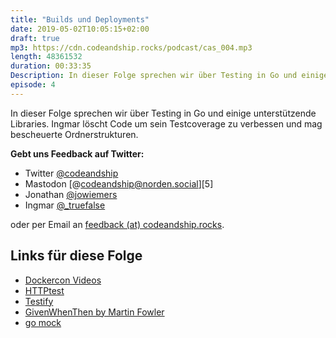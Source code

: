 ```yaml
---
title: "Builds und Deployments"
date: 2019-05-02T10:05:15+02:00
draft: true
mp3: https://cdn.codeandship.rocks/podcast/cas_004.mp3
length: 48361532
duration: 00:33:35
Description: In dieser Folge sprechen wir über Testing in Go und einige unterstützende Libraries. Ingmar löscht Code um sein Testcoverage zu verbessen und mag bescheuerte Ordnerstrukturen.
episode: 4
---
```


In dieser Folge sprechen wir über Testing in Go und einige unterstützende Libraries. Ingmar löscht Code um sein Testcoverage zu verbessen und mag bescheuerte Ordnerstrukturen.

**Gebt uns Feedback auf Twitter:**

- Twitter [@codeandship][1]
- Mastodon [@codeandship@norden.social][5]
- Jonathan [@jowiemers][2]
- Ingmar [@_truefalse][3]
 
oder per Email an [feedback (at) codeandship.rocks][4].

[1]: https://twitter.com/codeandship
[2]: https://twitter.com/jowiemers
[3]: https://twitter.com/_truefalse
[4]: mailto:feedback@codeandship.rocks
[4]: https://norden.social/web/accounts/50278

## Links für diese Folge

- [Dockercon Videos](https://www.docker.com/dockercon/2019-videos/)
- [HTTPtest](https://golang.org/pkg/net/http/httptest/)
- [Testify](https://github.com/stretchr/testify)
- [GivenWhenThen by Martin Fowler](https://martinfowler.com/bliki/GivenWhenThen.html)
- [go mock](https://github.com/golang/mock)